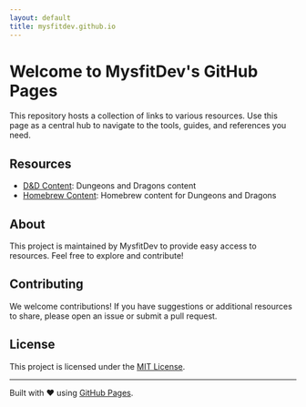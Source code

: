 ```yaml
---
layout: default
title: mysfitdev.github.io
---
```


# Welcome to MysfitDev's GitHub Pages

This repository hosts a collection of links to various resources. Use this page as a central hub to navigate to the tools, guides, and references you need.

## Resources

- [D&D Content](./dnd/homebrew): Dungeons and Dragons content
- [Homebrew Content](./dnd/homebrew): Homebrew content for Dungeons and Dragons

## About

This project is maintained by MysfitDev to provide easy access to resources. Feel free to explore and contribute!

## Contributing

We welcome contributions! If you have suggestions or additional resources to share, please open an issue or submit a pull request.

## License

This project is licensed under the [MIT License](LICENSE).

---
Built with ❤️ using [GitHub Pages](https://pages.github.com/).